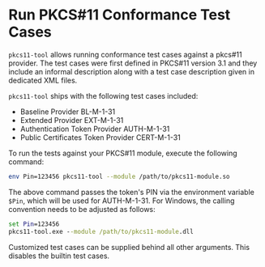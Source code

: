 # Run PKCS#11 Conformance Test Cases

`pkcs11-tool` allows running conformance test cases against a pkcs#11 provider.
The test cases were first defined in PKCS#11 version 3.1 and they include an
informal description along with a test case description given in dedicated XML
files.

`pkcs11-tool` ships with the following test cases included:
- Baseline Provider BL-M-1-31
- Extended Provider EXT-M-1-31
- Authentication Token Provider AUTH-M-1-31
- Public Certificates Token Provider CERT-M-1-31

To run the tests against your PKCS#11 module, execute the following command:
```sh
env Pin=123456 pkcs11-tool --module /path/to/pkcs11-module.so
```
The above command passes the token's PIN via the environment variable `$Pin`,
which will be used for AUTH-M-1-31. For Windows, the calling convention needs
to be adjusted as follows:
```cmd
set Pin=123456
pkcs11-tool.exe --module /path/to/pkcs11-module.dll
```

Customized test cases can be supplied behind all other arguments. This disables
the builtin test cases.
